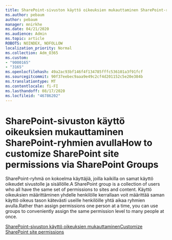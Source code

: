 ```yaml
---
title: SharePoint-sivuston käyttö oikeuksien mukauttaminen SharePoint-ryhmien avulla
ms.author: pebaum
author: pebaum
manager: mnirkhe
ms.date: 04/21/2020
ms.audience: Admin
ms.topic: article
ROBOTS: NOINDEX, NOFOLLOW
localization_priority: Normal
ms.collection: Adm_O365
ms.custom:
- "9000165"
- "3165"
ms.openlocfilehash: 49a2ac93bf146f4f134785fffc536101a3f91fcf
ms.sourcegitcommit: 90f37eebec9aaa9e49c2cf4d201152c5e20e384b
ms.translationtype: MT
ms.contentlocale: fi-FI
ms.lasthandoff: 08/17/2020
ms.locfileid: "46786202"
---
```

# <a name="how-to-customize-sharepoint-site-permissions-via-sharepoint-groups"></a><span data-ttu-id="c705d-102">SharePoint-sivuston käyttö oikeuksien mukauttaminen SharePoint-ryhmien avulla</span><span class="sxs-lookup"><span data-stu-id="c705d-102">How to customize SharePoint site permissions via SharePoint Groups</span></span> 

<span data-ttu-id="c705d-103">SharePoint-ryhmä on kokoelma käyttäjiä, joilla kaikilla on samat käyttö oikeudet sivustolle ja sisällölle.</span><span class="sxs-lookup"><span data-stu-id="c705d-103">A SharePoint group is a collection of users who all have the same set of permissions to sites and content.</span></span> <span data-ttu-id="c705d-104">Käyttö oikeuksien määrittäminen yhdelle henkilölle kerrallaan voit määrittää saman käyttö oikeus tason kätevästi useille henkilöille yhtä aikaa ryhmien avulla.</span><span class="sxs-lookup"><span data-stu-id="c705d-104">Rather than assign permissions one person at a time, you can use groups to conveniently assign the same permission level to many people at once.</span></span>

[<span data-ttu-id="c705d-105">SharePoint-sivuston käyttö oikeuksien mukauttaminen</span><span class="sxs-lookup"><span data-stu-id="c705d-105">Customize SharePoint site permissions</span></span>](https://docs.microsoft.com/sharepoint/customize-sharepoint-site-permissions)